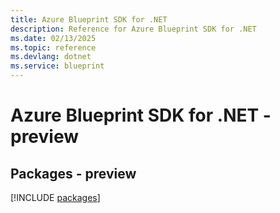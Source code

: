 ```yaml
---
title: Azure Blueprint SDK for .NET
description: Reference for Azure Blueprint SDK for .NET
ms.date: 02/13/2025
ms.topic: reference
ms.devlang: dotnet
ms.service: blueprint
---
```

# Azure Blueprint SDK for .NET - preview
## Packages - preview
[!INCLUDE [packages](blueprint-index.md)]